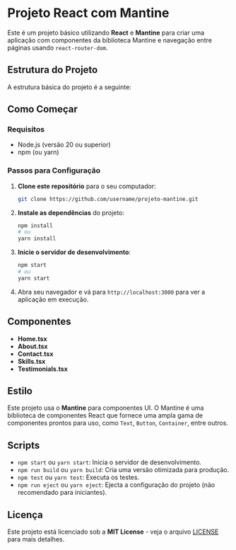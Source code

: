 # Projeto React com Mantine

Este é um projeto básico utilizando **React** e **Mantine** para criar uma aplicação com componentes da biblioteca Mantine e navegação entre páginas usando `react-router-dom`.

## Estrutura do Projeto

A estrutura básica do projeto é a seguinte:


## Como Começar

### Requisitos

- Node.js (versão 20 ou superior)
- npm (ou yarn)

### Passos para Configuração

1. **Clone este repositório** para o seu computador:
    ```bash
    git clone https://github.com/username/projeto-mantine.git
    ```

2. **Instale as dependências** do projeto:
    ```bash
    npm install
    # ou
    yarn install
    ```

3. **Inicie o servidor de desenvolvimento**:
    ```bash
    npm start
    # ou
    yarn start
    ```

4. Abra seu navegador e vá para `http://localhost:3000` para ver a aplicação em execução.

## Componentes

- **Home.tsx**
- **About.tsx**
- **Contact.tsx**
- **Skills.tsx**
- **Testimonials.tsx**

## Estilo

Este projeto usa o **Mantine** para componentes UI. O Mantine é uma biblioteca de componentes React que fornece uma ampla gama de componentes prontos para uso, como `Text`, `Button`, `Container`, entre outros.

## Scripts

- `npm start` ou `yarn start`: Inicia o servidor de desenvolvimento.
- `npm run build` ou `yarn build`: Cria uma versão otimizada para produção.
- `npm test` ou `yarn test`: Executa os testes.
- `npm run eject` ou `yarn eject`: Ejecta a configuração do projeto (não recomendado para iniciantes).


## Licença

Este projeto está licenciado sob a **MIT License** - veja o arquivo [LICENSE](LICENSE) para mais detalhes.
